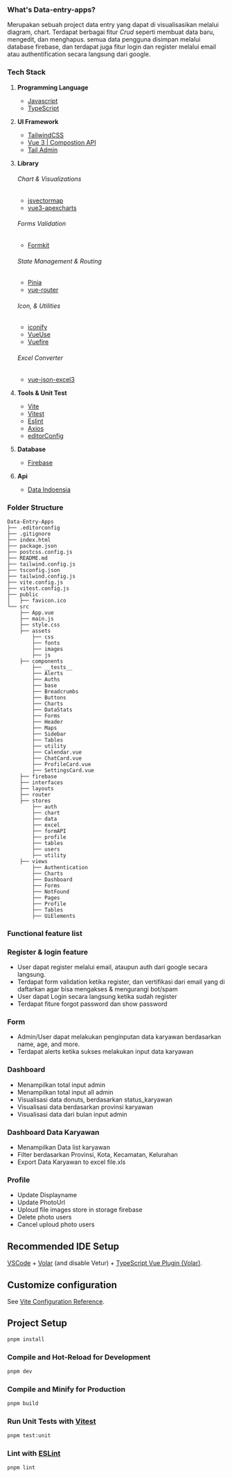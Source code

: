 ### What's Data-entry-apps?
Merupakan sebuah project data entry yang dapat di visualisasikan melalui diagram, chart. Terdapat berbagai fitur *Crud* seperti membuat data baru, mengedit, dan menghapus. semua data pengguna disimpan melalui database firebase, dan terdapat juga fitur login dan register melalui email atau authentification secara langsung dari google. 

### Tech Stack 
1) **Programming Language**
	- [Javascript](https://developer.mozilla.org/en-US/docs/Web/JavaScript)
	- [TypeScript](https://www.typescriptlang.org) 
2) **UI Framework**
	- [TailwindCSS](https://tailwindcss.com/docs/installation)
	- [Vue 3 | Compostion API](https://vuejs.org/)
	- [Tail Admin](https://tailadmin.com/)

3) **Library** 
	###### Chart & Visualizations
	- [jsvectormap](https://jvm-docs.vercel.app/)
	- [vue3-apexcharts](https://apexcharts.com/docs/vue-charts/)
	###### Forms Validation
	- [Formkit](https://formkit.com/)
	###### State Management & Routing
	- [Pinia](https://pinia.vuejs.org/)
	- [vue-router](https://router.vuejs.org/)
	###### Icon, & Utilities 
	- [iconify](https://iconify.design)
	- [VueUse](https://vueuse.org/)
	- [Vuefire](https://vuefire.vuejs.org/)
	###### Excel Converter
	- [vue-json-excel3](https://github.com/pratik227/vue3-json-excel.git)
4) **Tools & Unit Test**
	- [Vite](https://vitejs.dev/)
	- [Vitest](https://vitest.dev/)
	- [Eslint](https://eslint.org/docs/latest/use/getting-started)
	- [Axios](https://axios-http.com/)
	- [editorConfig](https://editorconfig.org/)
5) **Database**
	- [Firebase](https://firebase.google.com/)
6) **Api**
	  - [Data Indoensia](https://www.emsifa.com/api-wilayah-indonesia/)
	
### Folder Structure
	Data-Entry-Apps
	├── .editorconfig
	├── .gitignore
	├── index.html
	├── package.json
	├── postcss.config.js
	├── README.md
	├── tailwind.config.js
	├── tsconfig.json
	├── tailwind.config.js
	├── vite.config.js
	├── vitest.config.js
	├── public
	│   ├── favicon.ico 
	└── src
		├── App.vue
		├── main.js
		├── style.css
		├── assets
		    ├── css
		    ├── fonts
		    ├── images
		    ├── js
		├── components
		    ├── __tests__
		    ├── Alerts
		    ├── Auths
		    ├── base
		    ├── Breadcrumbs
		    ├── Buttons
		    ├── Charts
		    ├── DataStats
		    ├── Forms
		    ├── Header
		    ├── Maps
		    ├── Sidebar
		    ├── Tables
		    ├── utility
		    ├── Calendar.vue
		    ├── ChatCard.vue
		    ├── ProfileCard.vue
		    ├── SettingsCard.vue
		├── firebase
		├── interfaces
		├── layouts
		├── router
		├── stores
		    ├── auth
		    ├── chart
		    ├── data
		    ├── excel
		    ├── formAPI
		    ├── profile
		    ├── tables
		    ├── users
		    ├── utility
		├── views
		    ├── Authentication
		    ├── Charts
		    ├── Dashboard
		    ├── Forms
		    ├── NotFound
		    ├── Pages
		    ├── Profile
		    ├── Tables
		    ├── UiElements

		
### Functional feature list 
### Register & login feature
- User dapat register melalui email, ataupun auth dari google secara langsung. 
- Terdapat form validation ketika register, dan vertifikasi dari email yang di daftarkan agar bisa mengakses & mengurangi bot/spam
- User dapat Login secara langsung ketika sudah register
- Terdapat fiture forgot password dan show password  
### Form 
- Admin/User dapat melakukan penginputan data karyawan berdasarkan name, age, and more. 
- Terdapat alerts ketika sukses melakukan input data karyawan 
### Dashboard 
- Menampilkan total input admin
- Menampilkan total input all admin
- Visualisasi data donuts, berdasarkan status_karyawan
- Visualisasi data berdasarkan provinsi karyawan
- Visualisasi data dari bulan input admin
### Dashboard Data Karyawan
- Menampilkan Data list karyawan
- Filter berdasarkan Provinsi, Kota, Kecamatan, Kelurahan
- Export Data Karyawan to excel file.xls
### Profile
- Update Displayname
- Update PhotoUrl
- Uploud file images store in storage firebase
- Delete photo users
- Cancel uploud photo users
## Recommended IDE Setup

[VSCode](https://code.visualstudio.com/) + [Volar](https://marketplace.visualstudio.com/items?itemName=Vue.volar) (and disable Vetur) + [TypeScript Vue Plugin (Volar)](https://marketplace.visualstudio.com/items?itemName=Vue.vscode-typescript-vue-plugin).

## Customize configuration

See [Vite Configuration Reference](https://vitejs.dev/config/).

## Project Setup

```sh
pnpm install
```

### Compile and Hot-Reload for Development

```sh
pnpm dev
```

### Compile and Minify for Production

```sh
pnpm build
```

### Run Unit Tests with [Vitest](https://vitest.dev/)

```sh
pnpm test:unit
```

### Lint with [ESLint](https://eslint.org/)

```sh
pnpm lint
```

